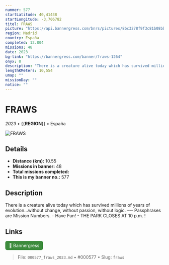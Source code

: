 ```yaml
---
nummer: 577
startLatitude: 40,41438
startLongitude: -3,706782
titel: FRAWS
picture: "https://api.bannergress.com/bnrs/pictures/8bc3278f9f3c81b08bb5979bb46d42bf"
region: Madrid
country: España
completed: 12.804
missions: 48
date: 2023
bg-link: "https://bannergress.com/banner/fraws-1264"
onyx: 0
description: "There is a creature alive today which has survived millions of years of evolution...without change, without passion, without logic. --- Passphrases are Mission Numbers. - Have Fun! - THE PARK CLOSES AT 10 p.m. !"
lengthKMeters: 10,554
umap: ""
missionDay: ""
notice: ""
---
```

# FRAWS

*2023* • {{__REGION__}} • España

![FRAWS](https://api.bannergress.com/bnrs/pictures/8bc3278f9f3c81b08bb5979bb46d42bf)



## Details
- **Distance (km):** 10.55
- **Missions in banner:** 48
- **Total missions completed:** 
- **This is my banner no.:** 577



## Description
There is a creature alive today which has survived millions of years of evolution...without change, without passion, without logic. --- Passphrases are Mission Numbers. - Have Fun! - THE PARK CLOSES AT 10 p.m. !



## Links
<a href="https://bannergress.com/banner/fraws-1264" target="_blank" style="display:inline-block;margin-right:8px;padding:6px 12px;background:#3c8b3c;color:#fff;text-decoration:none;border-radius:6px;">🔗 Bannergress</a>



> File: `000577_fraws_2023.md` • #000577 • Slug: `fraws`
